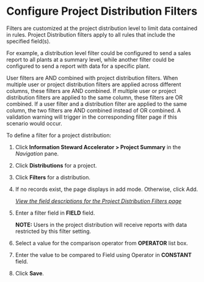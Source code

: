 # Configure Project Distribution Filters

Filters are customized at the project distribution level to limit data
contained in rules. Project Distribution filters apply to all rules that
include the specified field(s).

For example, a distribution level filter could be configured to send a
sales report to all plants at a summary level, while another filter
could be configured to send a report with data for a specific plant.

User filters are AND combined with project distribution filters. When
multiple user or project distribution filters are applied across
different columns, these filters are AND combined. If multiple user or
project distribution filters are applied to the same column, these
filters are OR combined. If a user filter and a distribution filter are
applied to the same column, the two filters are AND combined instead of
OR combined. A validation warning will trigger in the corresponding
filter page if this scenario would occur.

To define a filter for a project distribution:

1.  Click<span style="font-weight: bold;"> Information Steward
    Accelerator \> </span>**Project Summary** in the *Navigation* pane.

2.  Click **Distributions** for a project.

3.  Click <span style="font-weight: bold;">Filters</span> for a
    distribution.

4.  If no records exist, the page displays in add mode. Otherwise, click
    Add.
    
    *[View the field descriptions for the Project Distribution Filters
    page](../Page_Desc/Project_Distribution_Filters)*

5.  Enter a filter field in **FIELD** field.
    
    **NOTE:** Users in the project distribution will receive reports
    with data restricted by this filter setting.

6.  Select a value for the comparison operator from **OPERATOR** list
    box.

7.  Enter the value to be compared to Field using Operator in
    **CONSTANT** field.

8.  Click **Save**.
